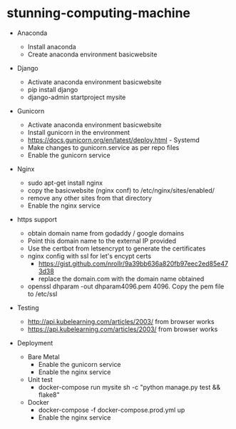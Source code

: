 # stunning-computing-machine
 - Anaconda
   - Install anaconda
   - Create anaconda environment basicwebsite

 - Django
   - Activate anaconda environment basicwebsite
   - pip install django
   - django-admin startproject mysite

 - Gunicorn
   - Activate anaconda environment basicwebsite
   - Install gunicorn in the environment
   - https://docs.gunicorn.org/en/latest/deploy.html - Systemd
   - Make changes to gunicorn.service as per repo files
   - Enable the gunicorn service

 - Nginx
   - sudo apt-get install nginx
   - copy the basicwebsite (nginx conf) to /etc/nginx/sites/enabled/
   - remove any other sites from that directory
   - Enable the nginx service

 - https support
   - obtain domain name from godaddy / google domains
   - Point this domain name to the external IP provided
   - Use the certbot from letsencrypt to generate the certificates
   - nginx config with ssl for let's encypt certs
     - https://gist.github.com/nrollr/9a39bb636a820fb97eec2ed85e473d38
     - replace the domain.com with the domain name obtained
   - openssl dhparam -out dhparam4096.pem 4096. Copy the pem file to /etc/ssl

 - Testing
   - http://api.kubelearning.com/articles/2003/ from browser works
   - https://api.kubelearning.com/articles/2003/ from browser works

 - Deployment
   - Bare Metal
       - Enable the gunicorn service
       - Enable the nginx service
   - Unit test
       - docker-compose run mysite sh -c "python manage.py test && flake8"
   - Docker
       - docker-compose -f docker-compose.prod.yml up
       - Enable the nginx service

